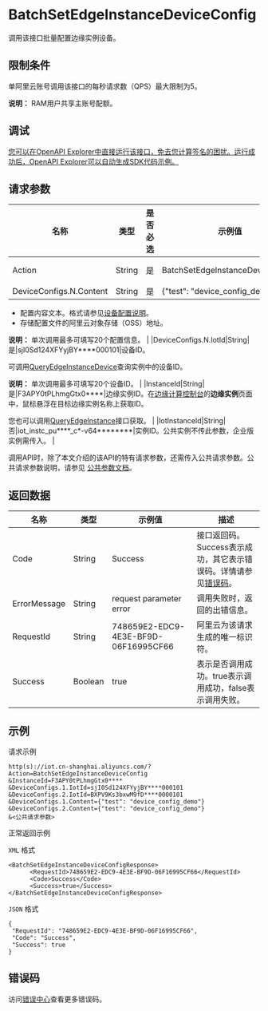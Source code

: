 # BatchSetEdgeInstanceDeviceConfig

调用该接口批量配置边缘实例设备。

## 限制条件

单阿里云账号调用该接口的每秒请求数（QPS）最大限制为5。

**说明：** RAM用户共享主账号配额。

## 调试

[您可以在OpenAPI Explorer中直接运行该接口，免去您计算签名的困扰。运行成功后，OpenAPI Explorer可以自动生成SDK代码示例。](https://api.aliyun.com/#product=Iot&api=BatchSetEdgeInstanceDeviceConfig&type=RPC&version=2018-01-20)

## 请求参数

|名称|类型|是否必选|示例值|描述|
|--|--|----|---|--|
|Action|String|是|BatchSetEdgeInstanceDeviceConfig|系统规定参数。取值：BatchSetEdgeInstanceDeviceConfig。 |
|DeviceConfigs.N.Content|String|是|\{"test": "device\_config\_demo"\}|配置内容，可以选择传入：

 -   配置内容文本。格式请参见[设备配置说明](~~172319~~)。
-   存储配置文件的阿里云对象存储（OSS）地址。

 **说明：** 单次调用最多可填写20个配置信息。 |
|DeviceConfigs.N.IotId|String|是|sjI0Sd124XFYyjBY\*\*\*\*000101|设备ID。

 可调用[QueryEdgeInstanceDevice](~~135261~~)查询实例中的设备ID。

 **说明：** 单次调用最多可填写20个设备ID。 |
|InstanceId|String|是|F3APY0tPLhmgGtx0\*\*\*\*|边缘实例ID。在[边缘计算控制台](https://iot.console.aliyun.com/le/instance/list)的**边缘实例**页面中，鼠标悬浮在目标边缘实例名称上获取ID。

 您也可以调用[QueryEdgeInstance](~~135214~~)接口获取。 |
|IotInstanceId|String|否|iot\_instc\_pu\*\*\*\*\_c\*-v64\*\*\*\*\*\*\*\*|实例ID。公共实例不传此参数，企业版实例需传入。 |

调用API时，除了本文介绍的该API的特有请求参数，还需传入公共请求参数。公共请求参数说明，请参见 [公共参数文档](~~30561~~)。

## 返回数据

|名称|类型|示例值|描述|
|--|--|---|--|
|Code|String|Success|接口返回码。Success表示成功，其它表示错误码。详情请参见[错误码](~~135200~~)。 |
|ErrorMessage|String|request parameter error|调用失败时，返回的出错信息。 |
|RequestId|String|748659E2-EDC9-4E3E-BF9D-06F16995CF66|阿里云为该请求生成的唯一标识符。 |
|Success|Boolean|true|表示是否调用成功。true表示调用成功，false表示调用失败。 |

## 示例

请求示例

```
http(s)://iot.cn-shanghai.aliyuncs.com/?Action=BatchSetEdgeInstanceDeviceConfig
&InstanceId=F3APY0tPLhmgGtx0****
&DeviceConfigs.1.IotId=sjI0Sd124XFYyjBY****000101
&DeviceConfigs.2.IotId=BXPV9Ks3bxwM9fD****0000101
&DeviceConfigs.1.Content={"test": "device_config_demo"}
&DeviceConfigs.2.Content={"test": "device_config_demo"}
&<公共请求参数>
```

正常返回示例

`XML` 格式

```
<BatchSetEdgeInstanceDeviceConfigResponse>
      <RequestId>748659E2-EDC9-4E3E-BF9D-06F16995CF66</RequestId>
      <Code>Success</Code>
      <Success>true</Success>
</BatchSetEdgeInstanceDeviceConfigResponse>
```

`JSON` 格式

```
{
 "RequestId": "748659E2-EDC9-4E3E-BF9D-06F16995CF66",
 "Code": "Success",
 "Success": true
}
```

## 错误码

访问[错误中心](https://error-center.alibabacloud.com/status/product/Iot)查看更多错误码。

